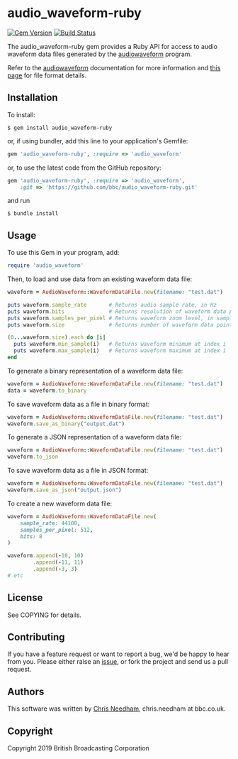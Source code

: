 # audio_waveform-ruby

[![Gem Version](https://badge.fury.io/rb/audio_waveform-ruby.svg)](http://rubygems.org/gems/audio_waveform-ruby) [![Build Status](https://travis-ci.org/bbc/audio_waveform-ruby.svg?branch=master)](https://travis-ci.org/bbc/audio_waveform-ruby)

The audio_waveform-ruby gem provides a Ruby API for access to audio waveform data
files generated by the [audiowaveform](https://github.com/bbc/audiowaveform) program.

Refer to the [audiowaveform](https://github.com/bbc/audiowaveform) documentation for more information and [this page](https://github.com/bbc/audiowaveform/blob/master/doc/DataFormat.md) for file format details.

## Installation

To install:

    $ gem install audio_waveform-ruby

or, if using bundler, add this line to your application's Gemfile:

```ruby
gem 'audio_waveform-ruby', :require => 'audio_waveform'
```

or, to use the latest code from the GitHub repository:

```ruby
gem 'audio_waveform-ruby', :require => 'audio_waveform',
    :git => 'https://github.com/bbc/audio_waveform-ruby.git'
```

and run

    $ bundle install

## Usage

To use this Gem in your program, add:

```ruby
require 'audio_waveform'
```

Then, to load and use data from an existing waveform data file:

```ruby
waveform = AudioWaveform::WaveformDataFile.new(filename: "test.dat")

puts waveform.sample_rate       # Returns audio sample rate, in Hz
puts waveform.bits              # Returns resolution of waveform data points
puts waveform.samples_per_pixel # Returns waveform zoom level, in samples per pixel
puts waveform.size              # Returns number of waveform data points

(0...waveform.size).each do |i|
  puts waveform.min_sample(i)   # Returns waveform minimum at index i
  puts waveform.max_sample(i)   # Returns waveform maximum at index i
end
```

To generate a binary representation of a waveform data file:

```ruby
waveform = AudioWaveform::WaveformDataFile.new(filename: "test.dat")
data = waveform.to_binary
```

To save waveform data as a file in binary format:

```ruby
waveform = AudioWaveform::WaveformDataFile.new(filename: "test.dat")
waveform.save_as_binary("output.dat")
```

To generate a JSON representation of a waveform data file:

```ruby
waveform = AudioWaveform::WaveformDataFile.new(filename: "test.dat")
waveform.to_json
```

To save waveform data as a file in JSON format:

```ruby
waveform = AudioWaveform::WaveformDataFile.new(filename: "test.dat")
waveform.save_as_json("output.json")
```

To create a new waveform data file:

```ruby
waveform = AudioWaveform::WaveformDataFile.new(
    sample_rate: 44100,
    samples_per_pixel: 512,
    bits: 8
)

waveform.append(-10, 10)
        .append(-11, 11)
        .append(-3, 3)
# etc
```

## License

See COPYING for details.

## Contributing

If you have a feature request or want to report a bug, we'd be happy to hear from you. Please either raise an [issue](https://github.com/bbcrd/audio_waveform-ruby/issues), or fork the project and send us a pull request.

## Authors

This software was written by [Chris Needham](https://github.com/chrisn), chris.needham at bbc.co.uk.

## Copyright

Copyright 2019 British Broadcasting Corporation
